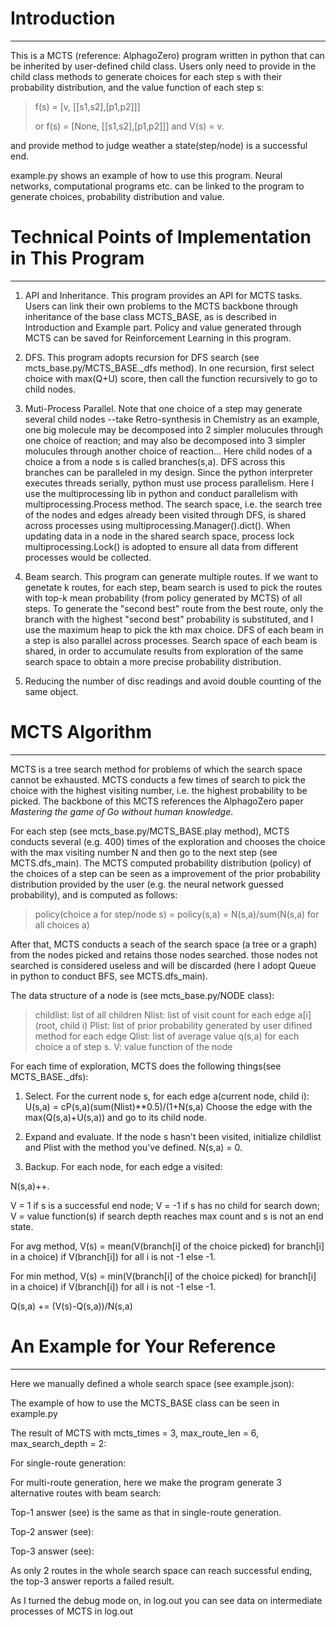# Introduction #

----------
This is a MCTS (reference: AlphagoZero) program written in python that can be inherited by user-defined child class. Users only need to provide in the child class methods to generate choices for each step s with their probability distribution, and the value function of each step s:
> f(s) = [v, [[s1,s2],[p1,p2]]] 
> 
> or f(s) = [None, [[s1,s2],[p1,p2]]] and V(s) = v.

and provide method to judge weather a state(step/node) is a successful end.

example.py shows an example of how to use this program. Neural networks, computational programs etc. can be linked to the program to generate choices, probability distribution and value.

# Technical Points of Implementation in This Program #

----------
1. API and Inheritance. This program provides an API for MCTS tasks. Users can link their own problems to the MCTS backbone through inheritance of the base class MCTS_BASE, as is described in Introduction and Example part. Policy and value generated through MCTS can be saved for Reinforcement Learning in this program.

2. DFS. This program adopts recursion for DFS search (see mcts_base.py/MCTS_BASE._dfs method). In one recursion, first select choice with max(Q+U) score, then call the function recursively to go to child nodes.

3. Muti-Process Parallel. Note that one choice of a step may generate several child nodes --take Retro-synthesis in Chemistry as an example, one big molecule may be decomposed into 2 simpler molucules through one choice of reaction; and may also be decomposed into 3 simpler molucules through another choice of reaction... Here child nodes of a choice a from a node s is called branches(s,a). DFS across this branches can be paralleled in my design. Since the python interpreter executes threads serially, python must use process parallelism. Here I use the multiprocessing lib in python and conduct parallelism with multiprocessing.Process method. The search space, i.e. the search tree of the nodes and edges already been visited through DFS, is shared across processes using multiprocessing.Manager().dict(). When updating data in a node in the shared search space, process lock multiprocessing.Lock() is adopted to ensure all data from different processes would be collected.

4. Beam search. This program can generate multiple routes. If we want to genetate k routes, for each step, beam search is used to pick the routes with top-k mean probability (from policy generated by MCTS) of all steps. To generate the "second best" route from the best route, only the branch with the highest "second best" probability is substituted, and I use the maximum heap to pick the kth max choice. DFS of each beam in a step is also parallel across processes. Search space of each beam is shared, in order to accumulate results from exploration of the same search space to obtain a more precise probability distribution.

5. Reducing the number of disc readings and avoid double counting of the same object.


# MCTS Algorithm #

----------
MCTS is a tree search method for problems of which the search space cannot be exhausted. MCTS conducts a few times of search to pick the choice with the highest visiting number, i.e. the highest probability to be picked. The backbone of this MCTS references the AlphagoZero paper *Mastering the game of Go without human knowledge*. 

For each step (see mcts_base.py/MCTS_BASE.play method), MCTS conducts several (e.g. 400) times of the exploration and chooses the choice with the max visiting number N and then go to the next step (see MCTS.dfs_main). The MCTS computed probability distribution (policy) of the choices of a step can be seen as a improvement of the prior probability distribution provided by the user (e.g. the neural network guessed probability), and is computed as follows:

> policy(choice a for step/node s) = policy(s,a) = N(s,a)/sum(N(s,a) for all choices a)

After that, MCTS conducts a seach of the search space (a tree or a graph) from the nodes picked and retains those nodes searched. those nodes not searched is considered useless and will be discarded (here I adopt Queue in python to conduct BFS, see MCTS.dfs_main).

The data structure of a node is (see mcts_base.py/NODE class):
> childlist: list of all children
> Nlist: list of visit count for each edge a[i](root, child i)
> Plist: list of prior probability generated by user difined method for each edge
> Qlist: list of average value q(s,a) for each choice a of step s.
> V: value function of the node

For each time of exploration, MCTS does the following things(see MCTS_BASE._dfs):

1. Select. For the current node s, for each edge a(current node, child i):
U(s,a) = cP(s,a)(sum(Nlist)**0.5)/(1+N(s,a)
Choose the edge with the max(Q(s,a)+U(s,a)) and go to its child node.

2. Expand and evaluate. If the node s hasn't been visited, initialize childlist and Plist with the method you've defined. N(s,a) = 0.

3. Backup. 
For each node, for each edge a visited:

N(s,a)++.

V = 1 if s is a successful end node; V = -1 if s has no child for search down; V = value function(s) if search depth reaches max count and s is not an end state.

For avg method, V(s) = mean(V(branch[i] of the choice picked) for branch[i] in a choice) if V(branch[i]) for all i is not -1 else -1.

For min method, V(s) = min(V(branch[i] of the choice picked) for branch[i] in a choice) if V(branch[i]) for all i is not -1 else -1.

Q(s,a) += (V(s)-Q(s,a))/N(s,a)

# An Example for Your Reference #

----------
Here we manually defined a whole search space (see example.json):


The example of how to use the MCTS_BASE class can be seen in example.py

The result of MCTS with mcts_times = 3, max_route_len = 6, max_search_depth = 2:

For single-route generation:

For multi-route generation, here we make the program generate 3 alternative routes with beam search:

Top-1 answer (see) is the same as that in single-route generation.

Top-2 answer (see):

Top-3 answer (see): 

As only 2 routes in the whole search space can reach successful ending, the top-3 answer reports a failed result.

As I turned the debug mode on, in log.out you can see data on intermediate processes of MCTS in log.out